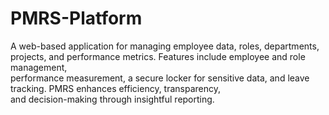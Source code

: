 # PMRS-Platform
A web-based application for managing employee data, roles, departments, projects, and performance metrics. Features include employee and role management, 
<br>
performance measurement, a secure locker for sensitive data, and leave tracking. PMRS enhances efficiency, transparency,
<br>
and decision-making through insightful reporting.
